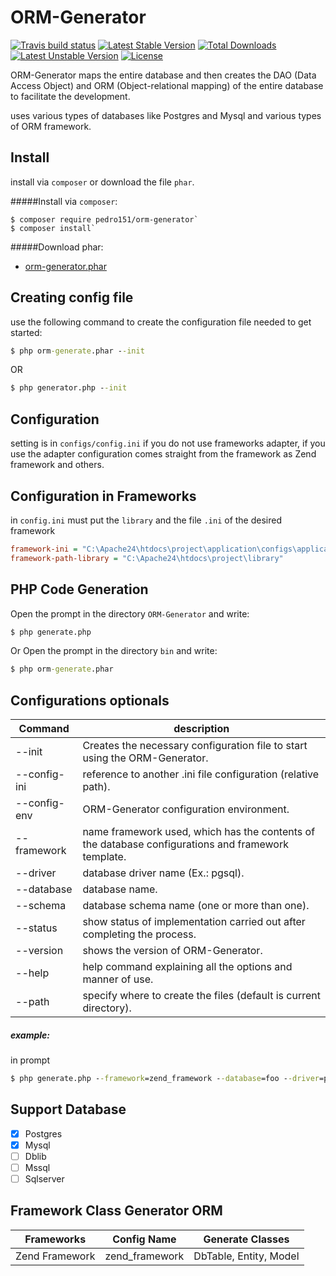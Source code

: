 # ORM-Generator

[![Travis build status](https://api.travis-ci.org/pedro151/orm-generator.svg?branch=master)](https://travis-ci.org/pedro151/orm-generator)
[![Latest Stable Version](https://poser.pugx.org/pedro151/orm-generator/v/stable)](https://packagist.org/packages/pedro151/orm-generator) [![Total Downloads](https://poser.pugx.org/pedro151/orm-generator/downloads)](https://packagist.org/packages/pedro151/orm-generator) [![Latest Unstable Version](https://poser.pugx.org/pedro151/orm-generator/v/unstable)](https://packagist.org/packages/pedro151/orm-generator) [![License](https://poser.pugx.org/pedro151/orm-generator/license)](https://packagist.org/packages/pedro151/orm-generator)

ORM-Generator maps the entire database and then creates the DAO (Data Access Object) and ORM (Object-relational mapping) of the entire database to facilitate the development.

uses various types of databases like Postgres and Mysql and various types of ORM framework.

Install
-------

install via `composer` or download the file `phar`.

#####Install via `composer`:
```
$ composer require pedro151/orm-generator`
$ composer install`
```

#####Download phar:

- [orm-generator.phar](https://github.com/pedro151/orm-generator/blob/master/bin/orm-generator.phar?raw=true)


Creating config file
--------------------
use the following command to create the configuration file needed to get started:

```cmd
$ php orm-generate.phar --init
```
OR
```cmd
$ php generator.php --init
```

Configuration
-------------

setting is in `configs/config.ini` if you do not use frameworks adapter, if you use the adapter configuration comes straight from the framework as Zend framework and others.

Configuration in Frameworks
---------------------------

in `config.ini` must put the `library` and the file `.ini` of the desired framework

```ini
framework-ini = "C:\Apache24\htdocs\project\application\configs\application.ini"
framework-path-library = "C:\Apache24\htdocs\project\library"
```

PHP Code Generation
-------------------

Open the prompt in the directory `ORM-Generator` and write:

```cmd
$ php generate.php
```

Or Open the prompt in the directory `bin` and write:

```cmd
$ php orm-generate.phar
```

Configurations optionals
------------------------
| Command        | description       |
|----------------|------------------|
| --init         | Creates the necessary configuration file to start using the ORM-Generator. |
| --config-ini   | reference to another .ini file configuration (relative path). |
| --config-env   | ORM-Generator configuration environment. |
| --framework    | name framework used, which has the contents of the database configurations and framework template. |
| --driver       | database driver name (Ex.: pgsql). |
| --database     | database name. |
| --schema       | database schema name (one or more than one). |
| --status       | show status of implementation carried out after completing the process. |
| --version      | shows the version of ORM-Generator. |
| --help         | help command explaining all the options and manner of use. |
| --path         | specify where to create the files (default is current directory). |


##### example:

in prompt

```cmd
$ php generate.php --framework=zend_framework --database=foo --driver=pgsql --status
```

Support Database 
----------------

- [x] Postgres
- [x] Mysql
- [ ] Dblib
- [ ] Mssql
- [ ] Sqlserver

Framework Class Generator ORM
-----------------------------

| Frameworks    | Config Name | Generate Classes |
|---------------|-------------|-------------|
|Zend Framework | zend_framework |DbTable, Entity, Model  |

